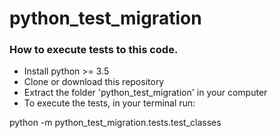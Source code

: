 # python_test_migration

### How to execute tests to this code.

- Install python >= 3.5
- Clone or download this repository
- Extract the folder 'python_test_migration' in your computer
- To execute the tests, in your terminal run:

python -m python_test_migration.tests.test_classes
